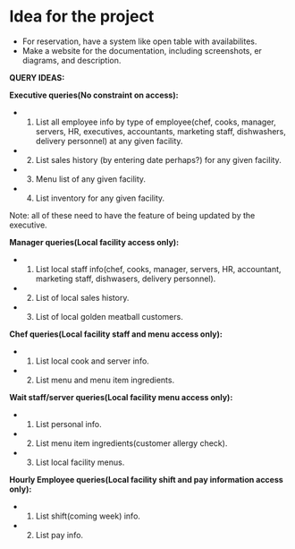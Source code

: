 # Idea for the project

- For reservation, have a system like open table with availabilites.
- Make a website for the documentation, including screenshots, er diagrams,
  and description.

**QUERY IDEAS:** 

**Executive queries(No constraint on access):** 
- 1. List all employee info by type of employee(chef, cooks, manager, servers, HR, executives, accountants, marketing staff, dishwashers, delivery personnel) at any given facility. 
- 2. List sales history (by entering date perhaps?) for any given facility. 
- 3. Menu list of any given facility. 
- 4. List inventory for any given facility.

Note: all of these need to have the feature of being updated by the executive.

**Manager queries(Local facility access only):** 
- 1. List local staff info(chef, cooks, manager, servers, HR, accountant, marketing staff, dishwasers, delivery personnel). 
- 2. List of local sales history. 
- 3. List of local golden meatball customers.

**Chef queries(Local facility staff and menu access only):**
- 1. List local cook and server info.
- 2. List menu and menu item ingredients.

**Wait staff/server queries(Local facility menu access only):**
- 1. List personal info.
- 2. List menu item ingredients(customer allergy check).
- 3. List local facility menus.

**Hourly Employee queries(Local facility shift and pay information access only):**
- 1. List shift(coming week) info.
- 2. List pay info.

